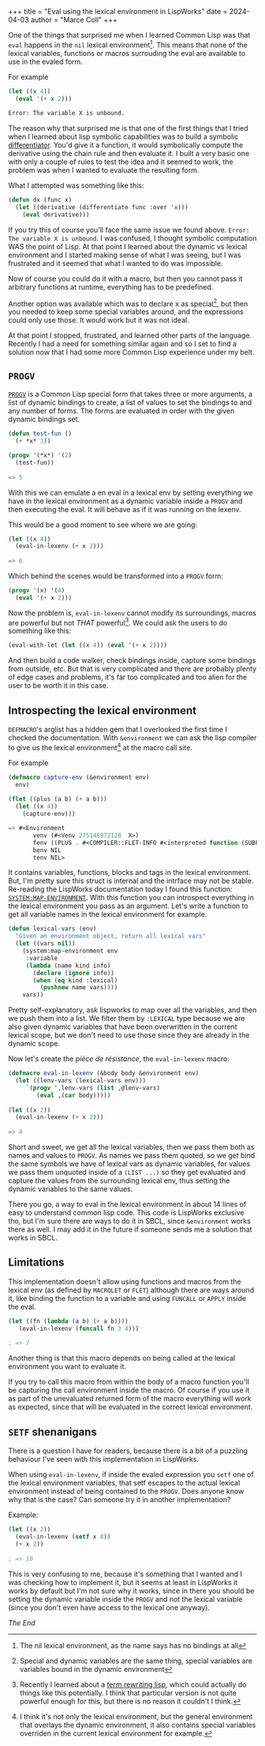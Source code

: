 +++
title = "Eval using the lexical environment in LispWorks"
date = 2024-04-03
author = "Marce Coll"
+++

One of the things that surprised me when I learned Common Lisp was
that `eval` happens in the `nil` lexical environment[^1]. This means
that none of the lexical variables, functions or macros surrouding the
eval are available to use in the evaled form.

For example

```lisp
(let ((x 4))
  (eval '(+ x 2)))
  
Error: The variable X is unbound.
```

The reason why that surprised me is that one of the first things that
I tried when I learned about lisp symbolic capabilities was to build a
symbolic
[differentiator](https://en.wikipedia.org/wiki/Derivative). You'd give
it a function, it would symbolically compute the derivative using
the chain rule and then evaluate it. I built a very basic one with
only a couple of rules to test the idea and it seemed to work, the
problem was when I wanted to evaluate the resulting form.

What I attempted was something like this:

```lisp
(defun dx (func x)
  (let ((derivative (differentiate func :over 'x)))
    (eval derivative)))
```

If you try this of course you'll face the same issue we found above.
`Error: The variable X is unbound`. I was confused, I thought symbolic
computation WAS the point of Lisp. At that point I learned about the
dynamic vs lexical environment and I started making sense of what I
was seeing, but I was frustrated and it seemed that what I wanted to
do was impossible.

Now of course you could do it with a macro, but then you cannot pass
it arbitrary functions at runtime, everything has to be predefined. 

Another option was available which was to declare x as special[^2],
but then you needed to keep some special variables around, and the
expressions could only use those. It would work but it was not ideal.

At that point I stopped, frustrated, and learned other parts of the
language. Recently I had a need for something similar again and so I
set to find a solution now that I had some more Common Lisp experience
under my belt.

## `PROGV`

[`PROGV`](http://clhs.lisp.se/Body/s_progv.htm) is a Common Lisp
special form that takes three or more arguments, a list of dynamic
bindings to create, a list of values to set the bindings to and any
number of forms. The forms are evaluated in order with the given 
dynamic bindings set.

```lisp
(defun test-fun ()
  (+ *x* 3))

(progv '(*x*) '(2)
  (test-fun))
  
=> 5
```

With this we can emulate a en eval in a lexical env by setting
everything we have in the lexical environment as a dynamic variable
inside a `PROGV` and then executing the eval. It will behave as if
it was running on the lexenv.

This would be a good moment to see where we are going:

```lisp
(let ((x 4))
  (eval-in-lexenv (+ x 2)))
  
=> 6
```

Which behind the scenes would be transformed into a `PROGV` form:

```lisp
(progv '(x) '(4)
  (eval '(+ x 2)))
```

Now the problem is, `eval-in-lexenv` cannot modify its surroundings,
macros are powerful but not *THAT* powerful[^3]. We could ask the
users to do something like this:

```lisp
(eval-with-let (let ((x 4)) (eval '(+ x 2))))
```

And then build a code walker, check bindings inside, capture some
bindings from outside, etc. But that is very complicated and there are
probably plenty of edge cases and problems, it's far too complicated
and too alien for the user to be worth it in this case.

## Introspecting the lexical environment

`DEFMACRO`'s arglist has a hidden gem that I overlooked the first time
I checked the documentation. With `&environment` we can ask the lisp
compiler to give us the lexical environment[^4] at the macro call site.

For example

```lisp
(defmacro capture-env (&environment env)
  env)
  
(flet ((plus (a b) (+ a b)))
  (let ((x 4))
    (capture-env)))

=> #<Environment 
       venv (#<Venv 275146972128  X>)  
	   fenv ((PLUS . #<COMPILER::FLET-INFO #<interpreted function (SUBFUNCTION (FLET PLUS) :UNKNOWN) 40200038FC>>)) 
	   benv NIL 
	   tenv NIL>
```

It contains variables, functions, blocks and tags in the lexical
environment. But, I'm pretty sure this struct is internal and the
intrface may not be stable. Re-reading the LispWorks documentation
today I found this function:
[`SYSTEM:MAP-ENVIRONMENT`](https://www.lispworks.com/documentation/lw80/lw/lw-sys-93.htm).
With this function you can introspect everything in the lexical
environment you pass as an argument. Let's write a function to get all
variable names in the lexical environment for example.

```lisp
(defun lexical-vars (env)
  "Given an environment object, return all lexical vars"
  (let ((vars nil))
    (system:map-environment env
     :variable
     (lambda (name kind info)
       (declare (ignore info))
       (when (eq kind :lexical)
         (pushnew name vars))))
    vars))
```

Pretty self-explanatory, ask lispworks to map over all the variables,
and then we push them into a list. We filter them by `:LEXICAL` type
because we are also given dynamic variables that have been overwritten
in the current lexical scope, but we don't need to use those since
they are already in the dynamic scope.

Now let's create the *pièce de résistance*, the `eval-in-lexenv`
macro:

```lisp
(defmacro eval-in-lexenv (&body body &environment env)
  (let ((lenv-vars (lexical-vars env)))
     `(progv ',lenv-vars (list ,@lenv-vars)
	    (eval ,(car body)))))
		
(let ((x 2))
  (eval-in-lexenv (+ x 2)))
  
=> 4
```

Short and sweet, we get all the lexical variables, then we pass them
both as names and values to `PROGV`. As names we pass them quoted, so
we get bind the same symbols we have of lexical vars as dynamic
variables, for values we pass them unquoted inside of a `(LIST ...)`
so they get evaluated and capture the values from the surrounding
lexical env, thus setting the dynamic variables to the same values.

There you go, a way to eval in the lexical environment in about 14
lines of easy to understand common lisp code. This code is LispWorks
exclusive tho, but I'm sure there are ways to do it in SBCL, since
`&environment` works there as well. I may add it in the future if
someone sends me a solution that works in SBCL.


## Limitations

This implementation doesn't allow using functions and macros from the
lexical env (as defined by `MACROLET` or `FLET`) although there are
ways around it, like binding the function to a variable and using
`FUNCALL` or `APPLY` inside the eval.

```lisp
(let ((fn (lambda (a b) (+ a b))))
   (eval-in-lexenv (funcall fn 3 4)))
   
; => 7
```

Another thing is that this macro depends on being called at the
lexical environment you want to evaluate it.

If you try to call this macro from within the body of a macro function
you'll be capturing the call environment inside the macro. Of course
if you use it as part of the unevaluated returned form of the macro
everything will work as expected, since that will be evaluated in the
correct lexical environment.

## `SETF` shenanigans

There is a question I have for readers, because there is a bit of a
puzzling behaviour I've seen with this implementation in LispWorks.

When using `eval-in-lexenv`, if inside the evaled expression you
`setf` one of the lexical environment variables, that setf escapes to
the actual lexical environment instead of being contained to the
`PROGV`. Does anyone know why that is the case? Can someone try it in
another implementation?

Example:

```lisp
(let ((x 2))
  (eval-in-lexenv (setf x 8))
  (+ x 2))
  
; => 10
```

This is very confusing to me, because it's something that I wanted and
I was checking how to implement it, but it seems at least in LispWorks
it works by default but I'm not sure why it works, since in there you
should be setting the dynamic variable inside the `PROGV` and not the
lexical variable (since you don't even have access to the lexical one
anyway).


*The End*


[^1]: The nil lexical environment, as the name says has no bindings at all

[^2]: Special and dynamic variables are the same thing, special variables are variables bound in the dynamic environment

[^3]: Recently I learned about a [term rewriting lisp](https://github.com/abuseofnotation/termlisp), which could actually do things like this potentially. I think that particular version is not quite powerful enough for this, but there is no reason it couldn't I think.

[^4]: I think it's not only the lexical environment, but the general environment that overlays the dynamic environment, it also contains special variables overriden in the current lexical environment for example.
